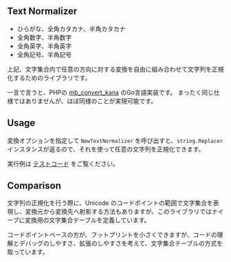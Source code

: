 Text Normalizer
-------------------

- ひらがな、全角カタカナ、半角カタカナ
- 全角数字、半角数字
- 全角英字、半角英字
- 全角記号、半角記号

上記、文字集合内で任意の方向に対する変換を自由に組み合わせて文字列を正規化するためのライブラリです。

一言で言うと、PHPの [mb_convert_kana](http://php.net/manual/ja/function.mb-convert-kana.php) のGo言語実装です。
まったく同じ仕様ではありませんが、ほぼ同様のことが実現可能です。


Usage
---------

変換オプションを指定して `NewTextNormalizer` を呼び出すと、`string.Replacer` インスタンスが返るので、それを使って任意の文字列を正規化できます。

実行例は [テストコード](/text_normalizer_test.go) をご覧ください。

Comparison
------------

文字列の正規化を行う際に、Unicode のコードポイントの範囲で文字集合を表現し、変換元から変換先へ射影する方法もありますが、このライブラリではナイーブに変換用の文字集合テーブルを定義しています。

コードポイントベースの方が、フットプリントを小さくできますが、コードの理解とデバッグのしやすさ、拡張のしやすさを考えて、文字集合テーブルの方式を取っています。